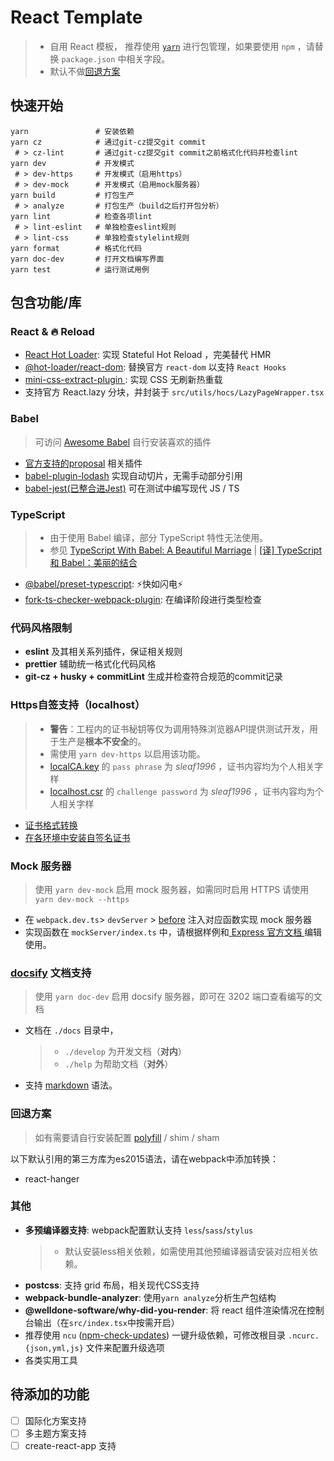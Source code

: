 # React Template
> - 自用 React 模板， 推荐使用 [`yarn`](https://yarnpkg.com) 进行包管理，如果要使用 `npm` ，请替换 `package.json` 中相关字段。
> - 默认不做[回退方案](#回退方案)

## 快速开始
```shell script
yarn               # 安装依赖
yarn cz            # 通过git-cz提交git commit
 # > cz-lint       # 通过git-cz提交git commit之前格式化代码并检查lint
yarn dev           # 开发模式
 # > dev-https     # 开发模式（启用https）
 # > dev-mock      # 开发模式（启用mock服务器）
yarn build         # 打包生产
 # > analyze       # 打包生产（build之后打开包分析）
yarn lint          # 检查各项lint
 # > lint-eslint   # 单独检查eslint规则
 # > lint-css      # 单独检查stylelint规则
yarn format        # 格式化代码
yarn doc-dev       # 打开文档编写界面 
yarn test          # 运行测试用例
```

## 包含功能/库
### React & 🔥 Reload
- [React Hot Loader](https://github.com/gaearon/react-hot-loader): 实现 Stateful Hot Reload ，完美替代 HMR
- [@hot-loader/react-dom](https://github.com/hot-loader/react-dom): 替换官方 `react-dom` 以支持 `React Hooks`
- [mini-css-extract-plugin ](https://github.com/webpack-contrib/mini-css-extract-plugin#advanced-configuration-example): 实现 CSS 无刷新热重载
- 支持官方 React.lazy 分块，并封装于 `src/utils/hocs/LazyPageWrapper.tsx`

### Babel
> 可访问 [Awesome Babel](https://github.com/babel/awesome-babel) 自行安装喜欢的插件
- [官方支持的proposal](https://github.com/babel/proposals) 相关插件 
- [babel-plugin-lodash](https://github.com/lodash/babel-plugin-lodash) 实现自动切片，无需手动部分引用
- [babel-jest(已整合进Jest)](https://github.com/facebook/jest#using-babel) 可在测试中编写现代 JS / TS 

### TypeScript
> - 由于使用 Babel 编译，部分 TypeScript 特性无法使用。
> - 参见 [TypeScript With Babel: A Beautiful Marriage](https://iamturns.com/typescript-babel/) | [[译] TypeScript 和 Babel：美丽的结合](https://juejin.im/post/5c8f4dcb5188252db02e404c)
- [@babel/preset-typescript](https://babeljs.io/docs/en/babel-preset-typescript): ⚡️快如闪电⚡️
- [fork-ts-checker-webpack-plugin](https://github.com/Realytics/fork-ts-checker-webpack-plugin): 在编译阶段进行类型检查

### 代码风格限制
- **eslint** 及其相关系列插件，保证相关规则
- **prettier** 辅助统一格式化代码风格
- **git-cz + husky + commitLint** 生成并检查符合规范的commit记录 

### Https自签支持（localhost）
> - **警告**：工程内的证书秘钥等仅为调用特殊浏览器API提供测试开发，用于生产是**根本不安全**的。
> - 需使用 `yarn dev-https` 以启用该功能。
> - [localCA.key](https://github.com/Sleaf/react-template/blob/master/ssl/localCA.key) 的 `pass phrase` 为 _sleaf1996_ ，证书内容均为个人相关字样
> - [localhost.csr](https://github.com/Sleaf/react-template/blob/master/ssl/localhost.csr) 的 `challenge password` 为 _sleaf1996_ ，证书内容均为个人相关字样
- [证书格式转换](https://vimsky.com/article/3608.html)
- [在各环境中安装自签名证书](https://github.com/Sleaf/react-template/blob/master/docs/certificates.md)

### Mock 服务器
> 使用 `yarn dev-mock` 启用 mock 服务器，如需同时启用 HTTPS 请使用 `yarn dev-mock --https`
- 在 `webpack.dev.ts`> `devServer` > [before](https://webpack.js.org/configuration/dev-server/#devserverbefore) 注入对应函数实现 mock 服务器
- 实现函数在 `mockServer/index.ts` 中，请根据样例和[ Express 官方文档 ](http://expressjs.com/zh-cn/4x/api.html)编辑使用。

### [docsify](https://docsify.js.org/#/zh-cn/quickstart) 文档支持
> 使用 `yarn doc-dev` 启用 docsify 服务器，即可在 3202 端口查看编写的文档
- 文档在 `./docs` 目录中，
  > - `./develop` 为开发文档（**对内**）
  > - `./help` 为帮助文档（**对外**）
- 支持 [markdown](https://www.markdown.cn/) 语法。

### 回退方案
> 如有需要请自行安装配置 [polyfill](https://babeljs.io/docs/en/babel-polyfill) / shim / sham

以下默认引用的第三方库为es2015语法，请在webpack中添加转换：
- react-hanger

### 其他
- **多预编译器支持**: webpack配置默认支持 `less`/`sass`/`stylus`
    > - 默认安装less相关依赖，如需使用其他预编译器请安装对应相关依赖。
- **postcss**: 支持 grid 布局，相关现代CSS支持
- **webpack-bundle-analyzer**: 使用`yarn analyze`分析生产包结构
- **@welldone-software/why-did-you-render**: 将 react 组件渲染情况在控制台输出（在`src/index.tsx`中按需开启）
- 推荐使用 `ncu` ([npm-check-updates](https://github.com/tjunnone/npm-check-updates)) 一键升级依赖，可修改根目录 `.ncurc.{json,yml,js}` 文件来配置升级选项
- 各类实用工具

## 待添加的功能
- [ ] 国际化方案支持
- [ ] 多主题方案支持
- [ ] create-react-app 支持
